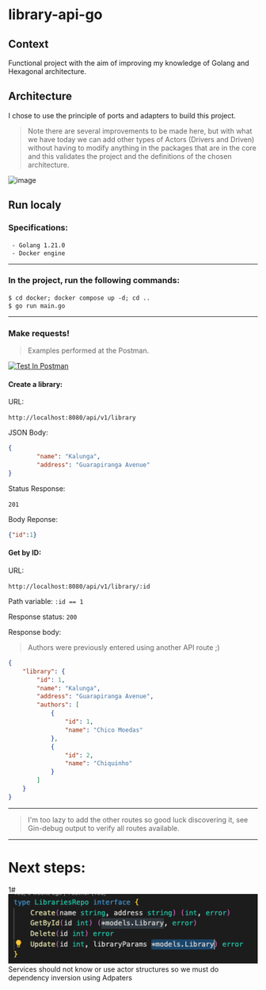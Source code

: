 # library-api-go 

## Context

Functional project with the aim of improving my knowledge of Golang and Hexagonal architecture.

## Architecture

I chose to use the principle of ports and adapters to build this project.

> Note there are several improvements to be made here, but with what we have today we can add other types of Actors (Drivers and Driven) without having to modify anything in the packages that are in the core and this validates the project and the definitions of the chosen architecture.

![image](https://github.com/Natan5533/library-api-go/assets/86797382/01f63370-756a-4779-ac10-efeb899fde1e)

## Run localy 
### Specifications:
```tool
 - Golang 1.21.0
 - Docker engine 
```
---
### In the project, run the following commands:

 ```shell
$ cd docker; docker compose up -d; cd ..
$ go run main.go 
```
---
### Make requests!
> Examples performed at the Postman.

[<img src="https://run.pstmn.io/button.svg" alt="Test In Postman" style="width: 100px; height: 25px;">](https://god.gw.postman.com/run-collection/21572659-5e64f842-2b0c-4e0f-835a-5e3f2a600d49?action=collection%2Ffork&source=rip_markdown&collection-url=entityId%3D21572659-5e64f842-2b0c-4e0f-835a-5e3f2a600d49%26entityType%3Dcollection%26workspaceId%3D92295a17-efe7-41a0-bb69-ce7642a21c31)

#### Create a library: 
URL:

 `http://localhost:8080/api/v1/library`

JSON Body: 
``` JSON
{
        "name": "Kalunga",
        "address": "Guarapiranga Avenue"
}
```
Status Response:

`201`

Body Reponse: 
``` JSON
{"id":1}
```

#### Get by ID:
URL: 

`http://localhost:8080/api/v1/library/:id `

Path variable: `:id == 1`

Response status: `200`

Response body: 
> Authors were previously entered using another API route ;)
``` JSON
{
    "library": {
        "id": 1,
        "name": "Kalunga",
        "address": "Guarapiranga Avenue",
        "authors": [
            {
                "id": 1,
                "name": "Chico Moedas"
            },
            {
                "id": 2,
                "name": "Chiquinho"
            }
        ]
    }
}
```

---

> I'm too lazy to add the other routes so good luck discovering it, see Gin-debug output to verify all routes available.

-----


# Next steps:

1#
![Alt](docs/image.png)
Services should not know or use actor structures so we must do dependency inversion using Adpaters



